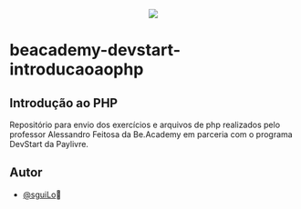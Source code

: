 <p align="center">
<img src="https://www.beacademy.com.br/wp-content/uploads/2019/11/Logo-Topo.png">
</p>

# beacademy-devstart-introducaoaophp
## Introdução ao PHP

Repositório para envio dos exercícios e arquivos de php realizados pelo professor Alessandro Feitosa da  Be.Academy em parceria com o programa DevStart da Paylivre.


## Autor

- [@sguiLo](https://github.com/sguiLo)🤠
